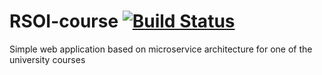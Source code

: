 # RSOI-course [![Build Status](https://travis-ci.org/sergkukuev/RSOI-course.svg?branch=master)](https://travis-ci.org/sergkukuev/RSOI-course)
Simple web application based on microservice architecture for one of the university courses
